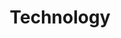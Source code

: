 ---
layout: capabilities-single
permalink: /about/capabilities/technology/
header: 
  include: header/header-relative.html
  class: dark
title: Technology
excerpt: |
  Even though technology is driving growth and efficiency gains businesses often do not realize the potential smart technology solutions can offer.
  The benefits technology offers to businesses is almost limitless.  From ecommerce solutions that are always making money, marketing automation that drives sales, to cutting edge websites that are appealing to customers when technology is implemented correctly a burden is lifted from a company's team leaving them with the energy to focus on what matters to their bottom line.
  We at Minty Ross work with our partners to implement boundary pushing technology into their businesses leaving them to concentrate on their industry and core competencies.
  
description: |
  Technology is critical to fuel the operations of businesses.
  Communication, collaboration, coordinates, and control of businesses are all improved through smart technology.
  When companies identify, evaluate, and integrate the proper technical solutions many obstacles on their road to success are eliminated.
  Minty Ross turns ideas into products and services.
  We help companies use technology to push boundaries and stay relevant in an ever changing and competitive world.
  Our services building digital applications, developing products, and implementing ecommerce solutions drive growth, attract new users, and build loyalty.
  Whether companies need to scale or understand their market better the right technology makes it possible.
  Our team does technology right by leveraging our experience, data, and analytics in digital software and engineering.
  We help companies rethink their core technology by planning their architecture, providing a technology strategy, and implementing solutions that work across their digital ecosystem.
  We lead by example performing the work ourselves and training businesses on the correct way to utilize technology.
  By working closely with our partners and making their problems our problems we solve the right problems.
  Look at the services we offer.
  
services:
  - web-applications
  - mobile-platforms
  - engineering
  - e-commerce
---